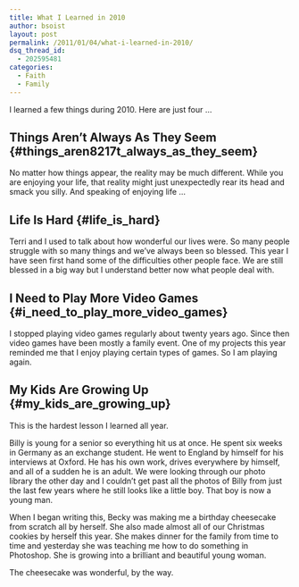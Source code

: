 ```yaml
---
title: What I Learned in 2010
author: bsoist
layout: post
permalink: /2011/01/04/what-i-learned-in-2010/
dsq_thread_id:
  - 202595481
categories:
  - Faith
  - Family
---
```

I learned a few things during 2010. Here are just four &#8230;

## Things Aren&#8217;t Always As They Seem {#things_aren8217t_always_as_they_seem}

No matter how things appear, the reality may be much different. While you are enjoying your life, that reality might just unexpectedly rear its head and smack you silly. And speaking of enjoying life &#8230;

## Life Is Hard {#life_is_hard}

Terri and I used to talk about how wonderful our lives were. So many people struggle with so many things and we&#8217;ve always been so blessed. This year I have seen first hand some of the difficulties other people face. We are still blessed in a big way but I understand better now what people deal with. 

## I Need to Play More Video Games {#i_need_to_play_more_video_games}

I stopped playing video games regularly about twenty years ago. Since then video games have been mostly a family event. One of my projects this year reminded me that I enjoy playing certain types of games. So I am playing again.

## My Kids Are Growing Up {#my_kids_are_growing_up}

This is the hardest lesson I learned all year. 

Billy is young for a senior so everything hit us at once. He spent six weeks in Germany as an exchange student. He went to England by himself for his interviews at Oxford. He has his own work, drives everywhere by himself, and all of a sudden he is an adult. We were looking through our photo library the other day and I couldn&#8217;t get past all the photos of Billy from just the last few years where he still looks like a little boy. That boy is now a young man. 

When I began writing this, Becky was making me a birthday cheesecake from scratch all by herself. She also made almost all of our Christmas cookies by herself this year. She makes dinner for the family from time to time and yesterday she was teaching me how to do something in Photoshop. She is growing into a brilliant and beautiful young woman. 

The cheesecake was wonderful, by the way.
